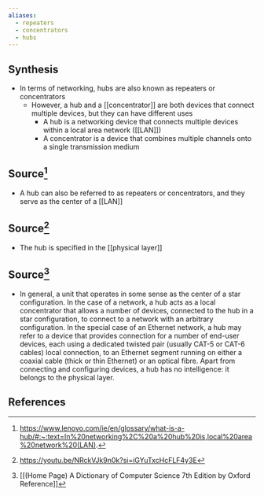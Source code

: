 ```yaml
---
aliases:
  - repeaters
  - concentrators
  - hubs
---
```

## Synthesis
- In terms of networking, hubs are also known as repeaters or concentrators
	- However, a hub and a [[concentrator]] are both devices that connect multiple devices, but they can have different uses
		- A hub is a networking device that connects multiple devices within a local area network ([[LAN]])
		- A concentrator is a device that combines multiple channels onto a single transmission medium
## Source[^1]
- A hub can also be referred to as repeaters or concentrators, and they serve as the center of a [[LAN]]
## Source[^2]
- The hub is specified in the [[physical layer]]
## Source[^3]
- In general, a unit that operates in some sense as the center of a star configuration. In the case of a network, a hub acts as a local concentrator that allows a number of devices, connected to the hub in a star configuration, to connect to a network with an arbitrary configuration. In the special case of an Ethernet network, a hub may refer to a device that provides connection for a number of end-user devices, each using a dedicated twisted pair (usually CAT-5 or CAT-6 cables) local connection, to an Ethernet segment running on either a coaxial cable (thick or thin Ethernet) or an optical fibre. Apart from connecting and configuring devices, a hub has no intelligence: it belongs to the physical layer.
## References

[^1]: https://www.lenovo.com/ie/en/glossary/what-is-a-hub/#:~:text=In%20networking%2C%20a%20hub%20is,local%20area%20network%20(LAN).
[^2]: https://youtu.be/NRckVJk9n0k?si=iGYuTxcHcFLF4y3E
[^3]: [[(Home Page) A Dictionary of Computer Science 7th Edition by Oxford Reference]]
